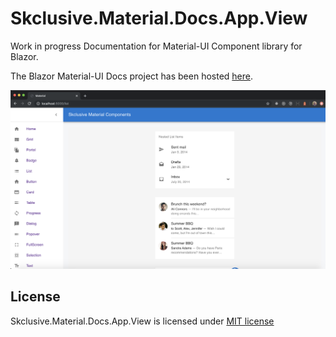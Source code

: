 Skclusive.Material.Docs.App.View
=============================

Work in progress Documentation for Material-UI Component library for Blazor.

The Blazor Material-UI Docs project has been hosted [here](https://skclusive.github.io/Skclusive.Material.Docs/).

![Blazor Material Docs](images/hosted-docs.png)

## License

Skclusive.Material.Docs.App.View is licensed under [MIT license](http://www.opensource.org/licenses/mit-license.php)
